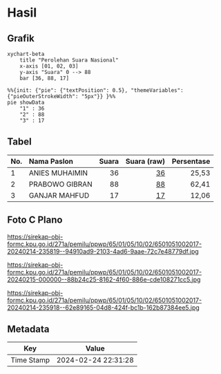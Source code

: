 # Hasil

## Grafik

```mermaid
xychart-beta
    title "Perolehan Suara Nasional"
    x-axis [01, 02, 03]
    y-axis "Suara" 0 --> 88
    bar [36, 88, 17]
```

```mermaid
%%{init: {"pie": {"textPosition": 0.5}, "themeVariables": {"pieOuterStrokeWidth": "5px"}} }%%
pie showData
    "1" : 36
    "2" : 88
    "3" : 17
```

## Tabel

| No. | Nama Paslon    | Suara | Suara (raw) | Persentase |
|:--- |:-------------- | -----:| -----------:| ----------:|
| 1   | ANIES MUHAIMIN | 36    | [36][p-1]   | 25,53      |
| 2   | PRABOWO GIBRAN | 88    | [88][p-2]   | 62,41      |
| 3   | GANJAR MAHFUD  | 17    | [17][p-3]   | 12,06      |


[p-1]: https://github.com/gigit-pemilu/pemilu-2024/blob/main/pilpres/hitung-suara/sub/65-kalimantan-utara/sub/01-bulungan/sub/05-tanjung-selor/sub/1002-tanjung-selor-hilir/sub/017-tps/sub/paslon-1.txt
[p-2]: https://github.com/gigit-pemilu/pemilu-2024/blob/main/pilpres/hitung-suara/sub/65-kalimantan-utara/sub/01-bulungan/sub/05-tanjung-selor/sub/1002-tanjung-selor-hilir/sub/017-tps/sub/paslon-2.txt
[p-3]: https://github.com/gigit-pemilu/pemilu-2024/blob/main/pilpres/hitung-suara/sub/65-kalimantan-utara/sub/01-bulungan/sub/05-tanjung-selor/sub/1002-tanjung-selor-hilir/sub/017-tps/sub/paslon-3.txt

## Foto C Plano

https://sirekap-obj-formc.kpu.go.id/271a/pemilu/ppwp/65/01/05/10/02/6501051002017-20240214-235819--94910ad9-2103-4ad6-9aae-72c7e48779df.jpg

https://sirekap-obj-formc.kpu.go.id/271a/pemilu/ppwp/65/01/05/10/02/6501051002017-20240215-000000--88b24c25-8162-4f60-886e-cde108271cc5.jpg

https://sirekap-obj-formc.kpu.go.id/271a/pemilu/ppwp/65/01/05/10/02/6501051002017-20240214-235918--62e89165-04d8-424f-bc1b-162b87384ee5.jpg


## Metadata

| Key        | Value               |
| ---------- | ------------------- |
| Time Stamp | 2024-02-24 22:31:28 |



